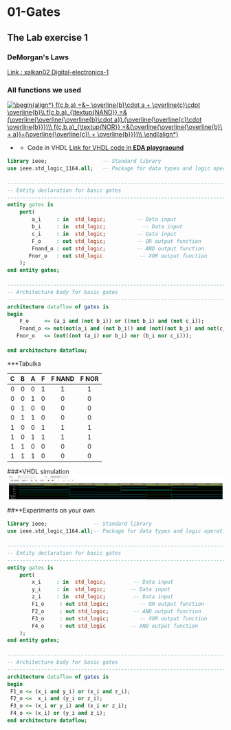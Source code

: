 # 01-Gates
## The Lab exercise 1
### DeMorgan's Laws
[Link : xalkan02 Digital-electronics-1](https://github.com/TarikVUT/Digital-electronics-1/tree/main/labs/01.gates)


### All functions we used 

<a href="https://www.codecogs.com/eqnedit.php?latex=\begin{align*}&space;f(c,b,a)&space;=&~&space;\overline{b}\cdot&space;a&space;&plus;&space;\overline{c}\cdot&space;\overline{b}\\&space;f(c,b,a)_{\textup{NAND}}&space;=&(\overline{\overline{\overline{b}\cdot&space;a}).(\overline{\overline{c}\cdot&space;\overline{b}}})\\&space;f(c,b,a)_{\textup{NOR}}&space;=&(\overline{\overline{\overline{b}\&space;&plus;&space;a})&plus;(\overline{\overline{c}\&space;&plus;&space;\overline{b}}})\\&space;\end{align*}" target="_blank"><img src="https://latex.codecogs.com/gif.latex?\begin{align*}&space;f(c,b,a)&space;=&~&space;\overline{b}\cdot&space;a&space;&plus;&space;\overline{c}\cdot&space;\overline{b}\\&space;f(c,b,a)_{\textup{NAND}}&space;=&(\overline{\overline{\overline{b}\cdot&space;a}).(\overline{\overline{c}\cdot&space;\overline{b}}})\\&space;f(c,b,a)_{\textup{NOR}}&space;=&(\overline{\overline{\overline{b}\&space;&plus;&space;a})&plus;(\overline{\overline{c}\&space;&plus;&space;\overline{b}}})\\&space;\end{align*}" title="\begin{align*} f(c,b,a) =&~ \overline{b}\cdot a + \overline{c}\cdot \overline{b}\\ f(c,b,a)_{\textup{NAND}} =&(\overline{\overline{\overline{b}\cdot a}).(\overline{\overline{c}\cdot \overline{b}}})\\ f(c,b,a)_{\textup{NOR}} =&(\overline{\overline{\overline{b}\ + a})+(\overline{\overline{c}\ + \overline{b}}})\\ \end{align*}" /></a>

* * Code in VHDL
[Link for VHDL code in **EDA playgraound**](https://www.edaplayground.com/x/CT3M)
``` VHDL
library ieee;                  -- Standard library
use ieee.std_logic_1164.all;   -- Package for data types and logic operations

------------------------------------------------------------------------
-- Entity declaration for basic gates
------------------------------------------------------------------------
entity gates is
    port(
        a_i     : in  std_logic;          -- Data input
        b_i     : in  std_logic;  	    	-- Data input
        c_i     : in  std_logic;          -- Data input
        F_o     : out std_logic;          -- OR output function
        Fnand_o : out std_logic;          -- AND output function
       Fnor_o   : out std_logic            -- XOR output function
    );
end entity gates;

------------------------------------------------------------------------
-- Architecture body for basic gates
------------------------------------------------------------------------
architecture dataflow of gates is
begin
    F_o     <= (a_i and (not b_i)) or ((not b_i) and (not c_i));
    Fnand_o <= not(not(a_i and (not b_i)) and (not((not b_i) and not(c_i))));
   Fnor_o   <= (not((not (a_i) nor b_i) nor (b_i nor c_i)));

end architecture dataflow;

```


***Tabulka

| **C** | **B** |**A** |**F** |**F NAND**|**F NOR**|
| :-: | :-: | :-: | :-: | :-: | :-: |
| 0 | 0 | 0 | 1 | 1 | 1 |
| 0 | 0 | 1 | 0 | 0 | 0 |
| 0 | 1 | 0 | 0 | 0 | 0 |
| 0 | 1 | 1 | 0 | 0 | 0 |
| 1 | 0 | 0 | 1 | 1 | 1 |
| 1 | 0 | 1 | 1 | 1 | 1 |
| 1 | 1 | 0 | 0 | 0 | 0 |
| 1 | 1 | 1 | 0 | 0 | 0 |

###*VHDL simulation
<img src="https://github.com/TarikVUT/Digital-electronics-1/blob/main/labs/01.gates/images/VHDL%201.png" /> 

##**Experiments on your own
```VHDL
library ieee;               -- Standard library
use ieee.std_logic_1164.all;-- Package for data types and logic operations 

------------------------------------------------------------------------
-- Entity declaration for basic gates
------------------------------------------------------------------------
entity gates is
    port(
        x_i     : in  std_logic;         -- Data input
        y_i     : in  std_logic;  		-- Data input
        z_i     : in  std_logic;         -- Data input
        F1_o     : out std_logic;          -- OR output function
        F2_o     : out std_logic;        -- AND output function
        F3_o     : out std_logic;          -- XOR output function
        F4_o     : out std_logic        -- AND output function
    );
end entity gates;

------------------------------------------------------------------------
-- Architecture body for basic gates
------------------------------------------------------------------------
architecture dataflow of gates is
begin
 F1_o <= (x_i and y_i) or (x_i and z_i);
 F2_o <=  x_i and (y_i or z_i);
 F3_o <= (x_i or y_i) and (x_i or z_i);
 F4_o <= (x_i) or (y_i and z_i);
end architecture dataflow;

```


